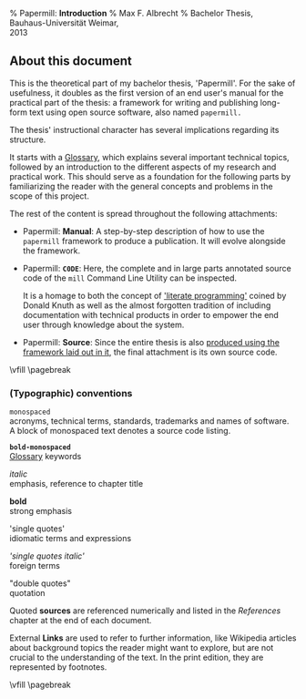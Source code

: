 % Papermill: **Introduction**
% Max F. Albrecht
% Bachelor Thesis, \
  Bauhaus-Universität Weimar, \
  2013


<!-- only for print: -->
<!-- \vfill -->
<!-- \pagebreak -->


## About this document

This is the theoretical part of my bachelor thesis, 'Papermill'.
For the sake of usefulness, it doubles as the first version of an
end user's manual for the practical part of the thesis: a framework for writing and publishing long-form text using open source software, also named `papermill.`

The thesis' instructional character has several implications regarding its structure. 

It starts with a [Glossary](#glossary), which explains several important technical topics,
followed by an introduction to the different aspects of my research and practical work. This should serve as a foundation for the following parts by familiarizing the reader with the general concepts and problems in the scope of this project.

The rest of the content is spread throughout the following attachments:

- Papermill: **Manual**: A step-by-step description of how to use the `papermill` framework to produce a publication. It will evolve alongside the framework.

- Papermill: **`C0DE`**: Here, the complete and in large parts annotated source code of the `mill` Command Line Utility can be inspected. 

    It is a homage to both the concept of ['literate programming'](http://www-cs-faculty.stanford.edu/~knuth/lp.html) coined by Donald Knuth as well as the almost forgotten tradition of including documentation with technical products in order to empower the end user through knowledge about the system.

- Papermill: **Source**: Since the entire thesis is also [produced using the framework laid out in it][dogfooding], the final attachment is its own source code.

[dogfooding]: https://en.wikipedia.org/wiki/Eating_your_own_dog_food 

<!-- only for print: -->
\vfill
\pagebreak


### (Typographic) conventions

`monospaced` \
acronyms, technical terms, standards, trademarks and names of software. A block of monospaced text denotes a source code listing.

**`bold-monospaced`** \
[Glossary](#glossary) keywords

*italic* \
emphasis, reference to chapter title

**bold** \
strong emphasis

'single quotes' \
idiomatic terms and expressions

*'single quotes italic'* \
foreign terms

"double quotes" \
quotation

Quoted **sources** are referenced numerically and listed in the *References* chapter at the end of each document.

External **Links** are used to refer to further information, like Wikipedia articles about background topics the reader might want to explore, but are not crucial to the understanding of the text. In the print edition, they are represented by footnotes.
  

<!-- only for print: -->
\vfill
\pagebreak
